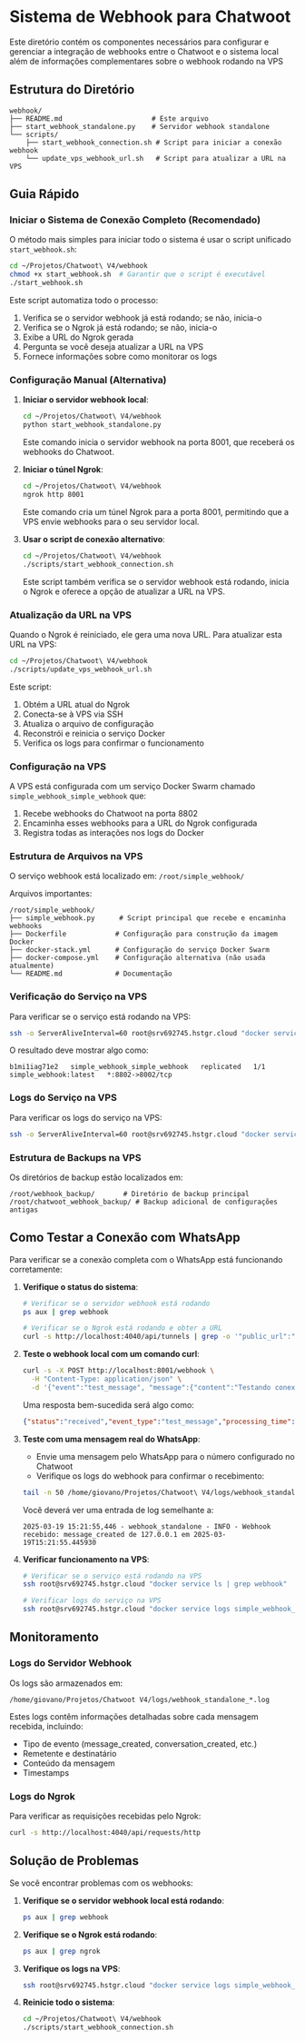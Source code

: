 
# Sistema de Webhook para Chatwoot

Este diretório contém os componentes necessários para configurar e gerenciar a integração de webhooks entre o Chatwoot e o sistema local além de informações complementares sobre o webhook rodando na VPS

## Estrutura do Diretório

```
webhook/
├── README.md                      # Este arquivo
├── start_webhook_standalone.py    # Servidor webhook standalone
└── scripts/
    ├── start_webhook_connection.sh # Script para iniciar a conexão webhook
    └── update_vps_webhook_url.sh   # Script para atualizar a URL na VPS
```

## Guia Rápido

### Iniciar o Sistema de Conexão Completo (Recomendado)

O método mais simples para iniciar todo o sistema é usar o script unificado `start_webhook.sh`:

```bash
cd ~/Projetos/Chatwoot\ V4/webhook
chmod +x start_webhook.sh  # Garantir que o script é executável
./start_webhook.sh
```

Este script automatiza todo o processo:

1. Verifica se o servidor webhook já está rodando; se não, inicia-o
2. Verifica se o Ngrok já está rodando; se não, inicia-o
3. Exibe a URL do Ngrok gerada
4. Pergunta se você deseja atualizar a URL na VPS
5. Fornece informações sobre como monitorar os logs

### Configuração Manual (Alternativa)

1. **Iniciar o servidor webhook local**:
   ```bash
   cd ~/Projetos/Chatwoot\ V4/webhook
   python start_webhook_standalone.py
   ```
   
   Este comando inicia o servidor webhook na porta 8001, que receberá os webhooks do Chatwoot.

2. **Iniciar o túnel Ngrok**:
   ```bash
   cd ~/Projetos/Chatwoot\ V4/webhook
   ngrok http 8001
   ```
   
   Este comando cria um túnel Ngrok para a porta 8001, permitindo que a VPS envie webhooks para o seu servidor local.

3. **Usar o script de conexão alternativo**:
   ```bash
   cd ~/Projetos/Chatwoot\ V4/webhook
   ./scripts/start_webhook_connection.sh
   ```
   
   Este script também verifica se o servidor webhook está rodando, inicia o Ngrok e oferece a opção de atualizar a URL na VPS.

### Atualização da URL na VPS

Quando o Ngrok é reiniciado, ele gera uma nova URL. Para atualizar esta URL na VPS:

```bash
cd ~/Projetos/Chatwoot\ V4/webhook
./scripts/update_vps_webhook_url.sh
```

Este script:
1. Obtém a URL atual do Ngrok
2. Conecta-se à VPS via SSH
3. Atualiza o arquivo de configuração
4. Reconstrói e reinicia o serviço Docker
5. Verifica os logs para confirmar o funcionamento

### Configuração na VPS

A VPS está configurada com um serviço Docker Swarm chamado `simple_webhook_simple_webhook` que:
1. Recebe webhooks do Chatwoot na porta 8802
2. Encaminha esses webhooks para a URL do Ngrok configurada
3. Registra todas as interações nos logs do Docker

### Estrutura de Arquivos na VPS

O serviço webhook está localizado em: `/root/simple_webhook/`

Arquivos importantes:
```
/root/simple_webhook/
├── simple_webhook.py      # Script principal que recebe e encaminha webhooks
├── Dockerfile            # Configuração para construção da imagem Docker
├── docker-stack.yml      # Configuração do serviço Docker Swarm
├── docker-compose.yml    # Configuração alternativa (não usada atualmente)
└── README.md             # Documentação
```

### Verificação do Serviço na VPS

Para verificar se o serviço está rodando na VPS:
```bash
ssh -o ServerAliveInterval=60 root@srv692745.hstgr.cloud "docker service ls | grep webhook"
```

O resultado deve mostrar algo como:
```
b1mi1iag71e2   simple_webhook_simple_webhook   replicated   1/1        simple_webhook:latest   *:8802->8002/tcp
```

### Logs do Serviço na VPS

Para verificar os logs do serviço na VPS:
```bash
ssh -o ServerAliveInterval=60 root@srv692745.hstgr.cloud "docker service logs simple_webhook_simple_webhook --tail 20"
```

### Estrutura de Backups na VPS

Os diretórios de backup estão localizados em:
```
/root/webhook_backup/       # Diretório de backup principal
/root/chatwoot_webhook_backup/ # Backup adicional de configurações antigas
```

## Como Testar a Conexão com WhatsApp

Para verificar se a conexão completa com o WhatsApp está funcionando corretamente:

1. **Verifique o status do sistema**:
   ```bash
   # Verificar se o servidor webhook está rodando
   ps aux | grep webhook
   
   # Verificar se o Ngrok está rodando e obter a URL
   curl -s http://localhost:4040/api/tunnels | grep -o '"public_url":"[^"]*' | grep -o 'https://[^"]*'
   ```

2. **Teste o webhook local com um comando curl**:
   ```bash
   curl -s -X POST http://localhost:8001/webhook \
     -H "Content-Type: application/json" \
     -d '{"event":"test_message", "message":{"content":"Testando conexão"}}'
   ```
   
   Uma resposta bem-sucedida será algo como:
   ```json
   {"status":"received","event_type":"test_message","processing_time":"0.003s"}
   ```

3. **Teste com uma mensagem real do WhatsApp**:
   - Envie uma mensagem pelo WhatsApp para o número configurado no Chatwoot
   - Verifique os logs do webhook para confirmar o recebimento:
   ```bash
   tail -n 50 /home/giovano/Projetos/Chatwoot\ V4/logs/webhook_standalone_*.log
   ```
   
   Você deverá ver uma entrada de log semelhante a:
   ```
   2025-03-19 15:21:55,446 - webhook_standalone - INFO - Webhook recebido: message_created de 127.0.0.1 em 2025-03-19T15:21:55.445930
   ```

4. **Verificar funcionamento na VPS**:
   ```bash
   # Verificar se o serviço está rodando na VPS
   ssh root@srv692745.hstgr.cloud "docker service ls | grep webhook"
   
   # Verificar logs do serviço na VPS
   ssh root@srv692745.hstgr.cloud "docker service logs simple_webhook_simple_webhook --tail 20"
   ```

## Monitoramento

### Logs do Servidor Webhook

Os logs são armazenados em:
```
/home/giovano/Projetos/Chatwoot V4/logs/webhook_standalone_*.log
```

Estes logs contêm informações detalhadas sobre cada mensagem recebida, incluindo:
- Tipo de evento (message_created, conversation_created, etc.)
- Remetente e destinatário
- Conteúdo da mensagem
- Timestamps

### Logs do Ngrok

Para verificar as requisições recebidas pelo Ngrok:
```bash
curl -s http://localhost:4040/api/requests/http
```

## Solução de Problemas

Se você encontrar problemas com os webhooks:

1. **Verifique se o servidor webhook local está rodando**:
   ```bash
   ps aux | grep webhook
   ```

2. **Verifique se o Ngrok está rodando**:
   ```bash
   ps aux | grep ngrok
   ```

3. **Verifique os logs na VPS**:
   ```bash
   ssh root@srv692745.hstgr.cloud "docker service logs simple_webhook_simple_webhook --tail 20"
   ```

4. **Reinicie todo o sistema**:
   ```bash
   cd ~/Projetos/Chatwoot\ V4/webhook
   ./scripts/start_webhook_connection.sh
   ```
